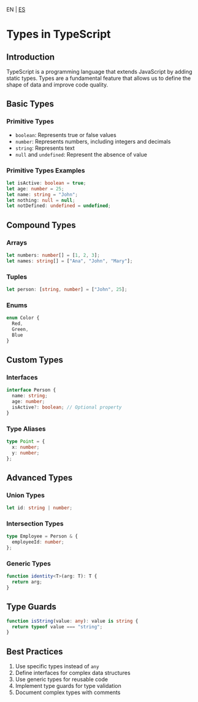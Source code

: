 <!-- MULTILANGUAJE MENU START -->
EN | [ES](https://lckpig.gitbook.io/es-practical-dev-handbook/typescript/types)
<!-- MULTILANGUAJE MENU END -->

# Types in TypeScript

## Introduction

TypeScript is a programming language that extends JavaScript by adding static types. Types are a fundamental feature that allows us to define the shape of data and improve code quality.

## Basic Types

### Primitive Types

- `boolean`: Represents true or false values
- `number`: Represents numbers, including integers and decimals
- `string`: Represents text
- `null` and `undefined`: Represent the absence of value

### Primitive Types Examples

```typescript
let isActive: boolean = true;
let age: number = 25;
let name: string = "John";
let nothing: null = null;
let notDefined: undefined = undefined;
```

## Compound Types

### Arrays

```typescript
let numbers: number[] = [1, 2, 3];
let names: string[] = ["Ana", "John", "Mary"];
```

### Tuples

```typescript
let person: [string, number] = ["John", 25];
```

### Enums

```typescript
enum Color {
  Red,
  Green,
  Blue
}
```

## Custom Types

### Interfaces

```typescript
interface Person {
  name: string;
  age: number;
  isActive?: boolean; // Optional property
}
```

### Type Aliases

```typescript
type Point = {
  x: number;
  y: number;
};
```

## Advanced Types

### Union Types

```typescript
let id: string | number;
```

### Intersection Types

```typescript
type Employee = Person & {
  employeeId: number;
};
```

### Generic Types

```typescript
function identity<T>(arg: T): T {
  return arg;
}
```

## Type Guards

```typescript
function isString(value: any): value is string {
  return typeof value === "string";
}
```

## Best Practices

1. Use specific types instead of `any`
2. Define interfaces for complex data structures
3. Use generic types for reusable code
4. Implement type guards for type validation
5. Document complex types with comments 